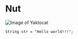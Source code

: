 # Nut
![Image of Yaktocat](https://octodex.github.com/images/yaktocat.png)
```javase
String str = "Hello world!!!";
```
